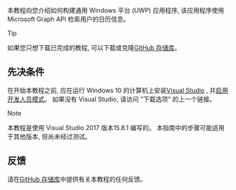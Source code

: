 <!-- markdownlint-disable MD002 MD041 -->

本教程向您介绍如何构建通用 Windows 平台 (UWP) 应用程序, 该应用程序使用 Microsoft Graph API 检索用户的日历信息。

> [!TIP]
> 如果您只想下载已完成的教程, 可以下载或克隆[GitHub 存储库](https://github.com/microsoftgraph/msgraph-training-uwp)。

## <a name="prerequisites"></a>先决条件

在开始本教程之前, 应在运行 Windows 10 的计算机上安装[Visual Studio](https://visualstudio.microsoft.com/vs/) , 并[启用开发人员模式](https://docs.microsoft.com/windows/uwp/get-started/enable-your-device-for-development)。 如果没有 Visual Studio, 请访问 "下载选项" 的上一个链接。

> [!NOTE]
> 本教程是使用 Visual Studio 2017 版本15.8.1 编写的。 本指南中的步骤可能适用于其他版本, 但尚未经过测试。

## <a name="feedback"></a>反馈

请在[GitHub 存储库](https://github.com/microsoftgraph/msgraph-training-uwp)中提供有关本教程的任何反馈。